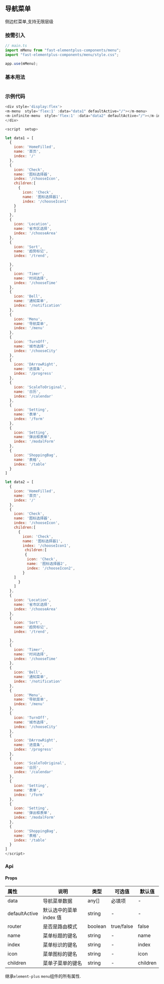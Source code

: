 ## 导航菜单

侧边栏菜单,支持无限层级

### 按需引入

```js
// main.ts
import mMenu from "fast-elementplus-components/menu";
import "fast-elementplus-components/menu/style.css";

app.use(mMenu);
```

### 基本用法

<div style='display:flex'>
<m-menu  style='flex:1' :data="data1" defaultActive="/"></m-menu>
<m-infinite-menu  style='flex:1' :data="data2" defaultActive="/"></m-infinite-menu>
</div>

<script  setup>

let data1 = [
  {
    icon: 'HomeFilled',
    name: '首页',
    index: '/'
  },
  {
    icon: 'Check',
    name: '图标选择器',
    index: '/chooseIcon',
    children:[
      {
        icon: 'Check',
        name: '图标选择器1',
        index: '/chooseIcon1'
    }
    ]
  },
  {
    icon: 'Location',
    name: '省市区选择',
    index: '/chooseArea'
  },
  {
    icon: 'Sort',
    name: '趋势标记',
    index: '/trend',
  
  },
  {
    icon: 'Timer',
    name: '时间选择',
    index: '/chooseTime'
  },
  {
    icon: 'Bell',
    name: '通知菜单',
    index: '/notification'
  },
  {
    icon: 'Menu',
    name: '导航菜单',
    index: '/menu'
  },
  {
    icon: 'TurnOff',
    name: '城市选择',
    index: '/chooseCity'
  },
  {
    icon: 'DArrowRight',
    name: '进度条',
    index: '/progress'
  },
  {
    icon: 'ScaleToOriginal',
    name: '日历',
    index: '/calendar'
  },
  {
    icon: 'Setting',
    name: '表单',
    index: '/form'
  },
  {
    icon: 'Setting',
    name: '弹出框表单',
    index: '/modalForm'
  },
  {
    icon: 'ShoppingBag',
    name: '表格',
    index: '/table'
  }
]

let data2 = [
  {
    icon: 'HomeFilled',
    name: '首页',
    index: '/'
  },
  {
    icon: 'Check',
    name: '图标选择器',
    index: '/chooseIcon',
    children:[
      {
        icon: 'Check',
        name: '图标选择器1',
        index: '/chooseIcon1',
         children:[
         {
          icon: 'Check',
          name: '图标选择器2',
          index: '/chooseIcon2',
        }
    ]
      }
    ]
  },
  {
    icon: 'Location',
    name: '省市区选择',
    index: '/chooseArea'
  },
  {
    icon: 'Sort',
    name: '趋势标记',
    index: '/trend',
  
  },
  {
    icon: 'Timer',
    name: '时间选择',
    index: '/chooseTime'
  },
  {
    icon: 'Bell',
    name: '通知菜单',
    index: '/notification'
  },
  {
    icon: 'Menu',
    name: '导航菜单',
    index: '/menu'
  },
  {
    icon: 'TurnOff',
    name: '城市选择',
    index: '/chooseCity'
  },
  {
    icon: 'DArrowRight',
    name: '进度条',
    index: '/progress'
  },
  {
    icon: 'ScaleToOriginal',
    name: '日历',
    index: '/calendar'
  },
  {
    icon: 'Setting',
    name: '表单',
    index: '/form'
  },
  {
    icon: 'Setting',
    name: '弹出框表单',
    index: '/modalForm'
  },
  {
    icon: 'ShoppingBag',
    name: '表格',
    index: '/table'
  }
]
</script>

### 示例代码

```js
<div style='display:flex'>
<m-menu  style='flex:1' :data="data1" defaultActive="/"></m-menu>
<m-infinite-menu  style='flex:1' :data="data2" defaultActive="/"></m-infinite-menu>
</div>

<script  setup>

let data1 = [
  {
    icon: 'HomeFilled',
    name: '首页',
    index: '/'
  },
  {
    icon: 'Check',
    name: '图标选择器',
    index: '/chooseIcon',
    children:[
      {
        icon: 'Check',
        name: '图标选择器1',
        index: '/chooseIcon1'
    }
    ]
  },
  {
    icon: 'Location',
    name: '省市区选择',
    index: '/chooseArea'
  },
  {
    icon: 'Sort',
    name: '趋势标记',
    index: '/trend',

  },
  {
    icon: 'Timer',
    name: '时间选择',
    index: '/chooseTime'
  },
  {
    icon: 'Bell',
    name: '通知菜单',
    index: '/notification'
  },
  {
    icon: 'Menu',
    name: '导航菜单',
    index: '/menu'
  },
  {
    icon: 'TurnOff',
    name: '城市选择',
    index: '/chooseCity'
  },
  {
    icon: 'DArrowRight',
    name: '进度条',
    index: '/progress'
  },
  {
    icon: 'ScaleToOriginal',
    name: '日历',
    index: '/calendar'
  },
  {
    icon: 'Setting',
    name: '表单',
    index: '/form'
  },
  {
    icon: 'Setting',
    name: '弹出框表单',
    index: '/modalForm'
  },
  {
    icon: 'ShoppingBag',
    name: '表格',
    index: '/table'
  }
]

let data2 = [
  {
    icon: 'HomeFilled',
    name: '首页',
    index: '/'
  },
  {
    icon: 'Check',
    name: '图标选择器',
    index: '/chooseIcon',
    children:[
      {
        icon: 'Check',
        name: '图标选择器1',
        index: '/chooseIcon1',
         children:[
         {
          icon: 'Check',
          name: '图标选择器2',
          index: '/chooseIcon2',
        }
    ]
      }
    ]
  },
  {
    icon: 'Location',
    name: '省市区选择',
    index: '/chooseArea'
  },
  {
    icon: 'Sort',
    name: '趋势标记',
    index: '/trend',

  },
  {
    icon: 'Timer',
    name: '时间选择',
    index: '/chooseTime'
  },
  {
    icon: 'Bell',
    name: '通知菜单',
    index: '/notification'
  },
  {
    icon: 'Menu',
    name: '导航菜单',
    index: '/menu'
  },
  {
    icon: 'TurnOff',
    name: '城市选择',
    index: '/chooseCity'
  },
  {
    icon: 'DArrowRight',
    name: '进度条',
    index: '/progress'
  },
  {
    icon: 'ScaleToOriginal',
    name: '日历',
    index: '/calendar'
  },
  {
    icon: 'Setting',
    name: '表单',
    index: '/form'
  },
  {
    icon: 'Setting',
    name: '弹出框表单',
    index: '/modalForm'
  },
  {
    icon: 'ShoppingBag',
    name: '表格',
    index: '/table'
  }
]
</script>

```

### Api

#### Props

| 属性          | 说明                    | 类型    | 可选值     | 默认值   |
| :------------ | ----------------------- | ------- | ---------- | -------- |
| data          | 导航菜单数据            | any[]   | 必填项     | -        |
| defaultActive | 默认选中的菜单 index 值 | string  | -          | -        |
| router        | 是否是路由模式          | boolean | true/false | false    |
| name          | 菜单标题的键名          | string  | -          | name     |
| index         | 菜单标识的键名          | string  | -          | index    |
| icon          | 菜单图标的键名          | string  | -          | icon     |
| children      | 菜单子菜单的键名        | string  | -          | children |

继承`element-plus` `menu`组件的所有属性.

